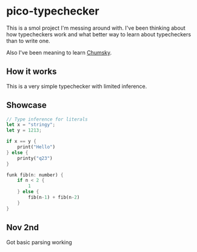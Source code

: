 # pico-typechecker

This is a smol project I'm messing around with.
I've been thinking about how typecheckers work and what better way to learn about typecheckers than to write one.

Also I've been meaning to learn [Chumsky](https://github.com/zesterer/chumsky).

## How it works

This is a very simple typechecker with limited inference.

## Showcase

```rust
// Type inference for literals
let x = "stringy";
let y = 1213;

if x == y {
    print("Hello")
} else {
    printy("q23")
}

funk fib(n: number) {
    if n < 2 {
        1
    } else {
        fib(n-1) + fib(n-2)
    }
}
```

## Nov 2nd

Got basic parsing working

